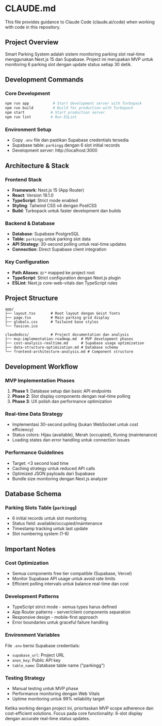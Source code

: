 # CLAUDE.md

This file provides guidance to Claude Code (claude.ai/code) when working with code in this repository.

## Project Overview

Smart Parking System adalah sistem monitoring parking slot real-time menggunakan Next.js 15 dan Supabase. Project ini merupakan MVP untuk monitoring 6 parking slot dengan update status setiap 30 detik.

## Development Commands

### Core Development
```bash
npm run app           # Start development server with Turbopack
npm run build         # Build for production with Turbopack
npm start            # Start production server
npm run lint         # Run ESLint
```

### Environment Setup
- Copy `.env` file dan pastikan Supabase credentials tersedia
- Supabase table: `parkingg` dengan 6 slot initial records
- Development server: http://localhost:3000

## Architecture & Stack

### Frontend Stack
- **Framework**: Next.js 15 (App Router)
- **React**: Version 19.1.0
- **TypeScript**: Strict mode enabled
- **Styling**: Tailwind CSS v4 dengan PostCSS
- **Build**: Turbopack untuk faster development dan builds

### Backend & Database
- **Database**: Supabase PostgreSQL
- **Table**: `parkingg` untuk parking slot data
- **API Strategy**: 30-second polling untuk real-time updates
- **Connection**: Direct Supabase client integration

### Key Configuration
- **Path Aliases**: `@/*` mapped ke project root
- **TypeScript**: Strict configuration dengan Next.js plugin
- **ESLint**: Next.js core-web-vitals dan TypeScript rules

## Project Structure

```
app/
├── layout.tsx       # Root layout dengan Geist fonts
├── page.tsx         # Main parking grid display
├── globals.css      # Tailwind base styles
└── favicon.ico

claudedocs/          # Project documentation dan analysis
├── mvp-implementation-roadmap.md  # MVP development phases
├── cost-analysis-realtime.md      # Supabase usage optimization
├── data-structure-optimization.md # Database schema
└── frontend-architecture-analysis.md # Component structure
```

## Development Workflow

### MVP Implementation Phases
1. **Phase 1**: Database setup dan basic API endpoints
2. **Phase 2**: Slot display components dengan real-time polling
3. **Phase 3**: UX polish dan performance optimization

### Real-time Data Strategy
- Implementasi 30-second polling (bukan WebSocket untuk cost efficiency)
- Status colors: Hijau (available), Merah (occupied), Kuning (maintenance)
- Loading states dan error handling untuk connection issues

### Performance Guidelines
- Target: <3 second load time
- Caching strategy untuk reduced API calls
- Optimized JSON payloads dari Supabase
- Bundle size monitoring dengan Next.js analyzer

## Database Schema

### Parking Slots Table (`parkingg`)
- 6 initial records untuk slot monitoring
- Status field: available/occupied/maintenance
- Timestamp tracking untuk last update
- Slot numbering system (1-6)

## Important Notes

### Cost Optimization
- Semua components free tier compatible (Supabase, Vercel)
- Monitor Supabase API usage untuk avoid rate limits
- Efficient polling intervals untuk balance real-time dan cost

### Development Patterns
- TypeScript strict mode - semua types harus defined
- App Router patterns - server/client components separation
- Responsive design - mobile-first approach
- Error boundaries untuk graceful failure handling

### Environment Variables
File `.env` berisi Supabase credentials:
- `supabase_url`: Project URL
- `anon_key`: Public API key
- `table_name`: Database table name ("parkingg")

### Testing Strategy
- Manual testing untuk MVP phase
- Performance monitoring dengan Web Vitals
- Uptime monitoring untuk 99% reliability target

Ketika working dengan project ini, prioritaskan MVP scope adherence dan cost-efficient solutions. Focus pada core functionality: 6-slot display dengan accurate real-time status updates.